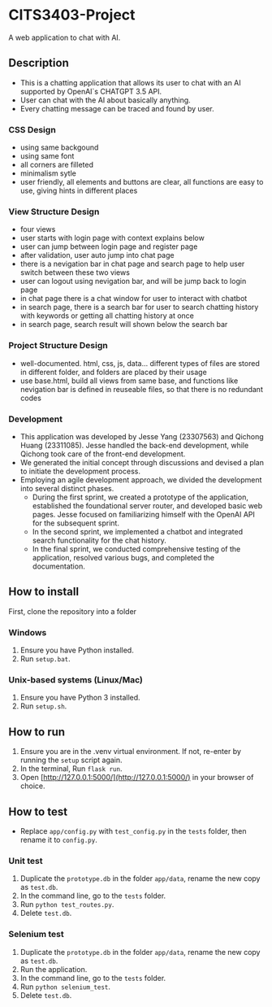 # CITS3403-Project
A web application to chat with AI.

## Description
- This is a chatting application that allows its user to chat with an AI supported by OpenAI`s CHATGPT 3.5 API. 
- User can chat with the AI about basically anything.
- Every chatting message can be traced and found by user.

### CSS Design
- using same backgound
- using same font
- all corners are filleted 
- minimalism sytle
- user friendly, all elements and buttons are clear, all functions are easy to use, giving hints in different places
###  View Structure Design
- four views
- user starts with login page with context explains below
- user can jump between login page and register page
- after validation, user auto jump into chat page
- there is a nevigation bar in chat page and search page to help user switch between these two views
- user can logout using nevigation bar, and will be jump back to login page
- in chat page there is a chat window for user to interact with chatbot
- in search page, there is a search bar for user to search chatting history with keywords or getting all chatting history at once
- in search page, search result will shown below the search bar
###  Project Structure Design
- well-documented. html, css, js, data... different types of files are stored in different folder, and folders are placed by their usage
- use base.html, build all views from same base, and functions like nevigation bar is defined in reuseable files, so that there is no redundant codes


### Development

- This application was developed by Jesse Yang (23307563) and Qichong Huang (23311085). Jesse handled the back-end development, while Qichong took care of the front-end development.
- We generated the initial concept through discussions and devised a plan to initiate the development process.
- Employing an agile development approach, we divided the development into several distinct phases.
  - During the first sprint, we created a prototype of the application, established the foundational server router, and developed basic web pages. Jesse focused on familiarizing himself with the OpenAI API for the subsequent sprint.
  - In the second sprint, we implemented a chatbot and integrated search functionality for the chat history.
  - In the final sprint, we conducted comprehensive testing of the application, resolved various bugs, and completed the documentation.
## How to install
First, clone the repository into a folder

### Windows
1. Ensure you have Python installed.
2. Run `setup.bat`.
   
### Unix-based systems (Linux/Mac)
1. Ensure you have Python 3 installed.
2. Run `setup.sh`.

## How to run
1. Ensure you are in the .venv virtual environment. If not, re-enter by running the `setup` script again.
2. In the terminal, Run `flask run`.
3. Open [http://127.0.0.1:5000/](http://127.0.0.1:5000/) in your browser of choice.

## How to test
- Replace `app/config.py` with `test_config.py` in the `tests` folder, then rename it to `config.py`.
### Unit test
1. Duplicate the `prototype.db` in the folder `app/data`, rename the new copy as `test.db`.
2. In the command line, go to the `tests` folder.
3. Run `python test_routes.py`.
4. Delete `test.db`.
### Selenium test
1. Duplicate the `prototype.db` in the folder `app/data`, rename the new copy as `test.db`.
2. Run the application.
3. In the command line, go to the `tests` folder.
4. Run `python selenium_test`.  
5. Delete `test.db`.